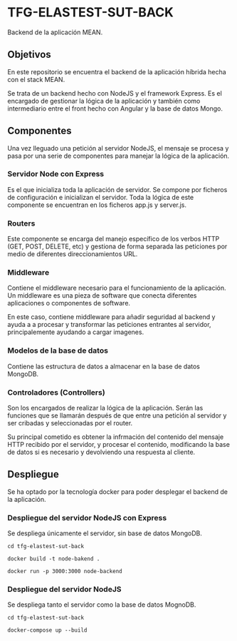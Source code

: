 # TFG-ELASTEST-SUT-BACK
Backend de la aplicación MEAN.

## Objetivos
En este repositorio se encuentra el backend de la aplicación híbrida 
hecha con el stack MEAN.

Se trata de un backend hecho con NodeJS y el framework Express. Es el encargado
de gestionar la lógica de la aplicación y también como intermediario entre el front
hecho con Angular y la base de datos Mongo.

## Componentes
Una vez lleguado una petición al servidor NodeJS, el mensaje se procesa y 
pasa por una serie de componentes para manejar la lógica de la aplicación.

### Servidor Node con Express
Es el que inicializa toda la aplicación de servidor. Se compone por ficheros de configuración 
e inicializan el servidor. Toda la lógica de este componente se encuentran en los ficheros
app.js y server.js.

### Routers
Este componente se encarga del manejo específico de los verbos HTTP (GET, POST, DELETE, etc) y 
gestiona de forma separada las peticiones por medio de diferentes direccionamientos URL. 

### Middleware
Contiene el middleware necesario para el funcionamiento de la aplicación. 
Un middleware es una pieza de software que conecta diferentes aplicaciones o componentes de software.

En este caso, contiene middleware para añadir seguridad al backend y ayuda a 
a procesar y transformar las peticiones entrantes al servidor, principalemente 
ayudando a cargar imagenes.

### Modelos de la base de datos
Contiene las estructura de datos a almacenar en la base de datos MongoDB.

### Controladores (Controllers)
Son los encargados de realizar la lógica de la aplicación. Serán las funciones
que se llamarán después de que entre una petición al servidor y ser cribadas y 
seleccionadas por el router.

Su principal cometido es obtener la infrmación del contenido del mensaje HTTP
recibido por el servidor, y procesar el contenido, modificando la base de datos
si es necesario y devolviendo una respuesta al cliente.


## Despliegue
Se ha optado por la tecnología docker para poder desplegar el backend de la aplicación.

### Despliegue del servidor NodeJS con Express
Se despliega únicamente el servidor, sin base de datos MongoDB.

`cd tfg-elastest-sut-back`

`docker build -t node-bakend .`

`docker run -p 3000:3000 node-backend`

### Despliegue del servidor NodeJS
Se despliega tanto el servidor como la base de datos MognoDB.

`cd tfg-elastest-sut-back`

`docker-compose up --build`